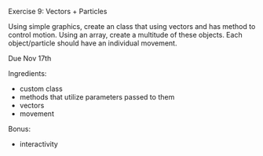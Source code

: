 Exercise 9: Vectors + Particles

Using simple graphics, create an class that using vectors and has method to control motion. Using an array, create a multitude of these objects. Each object/particle should have an individual movement.

Due Nov 17th


Ingredients:

- custom class
- methods that utilize parameters passed to them
- vectors
- movement

Bonus:
- interactivity 